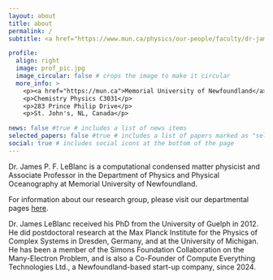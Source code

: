 ```yaml
---
layout: about
title: about
permalink: /
subtitle: <a href="https://www.mun.ca/physics/our-people/faculty/dr-james-leblanc/">Associate Professor, Memorial University of Newfoundland</a><br>CEO and Co-Founder, <a href="https://computeeverything.ca">Compute Everything</a>

profile:
  align: right
  image: prof_pic.jpg
  image_circular: false # crops the image to make it circular
  more_info: >
    <p><a href="https://mun.ca">Memorial University of Newfoundland</a></p>
    <p>Chemistry Physics C3031</p>
    <p>283 Prince Philip Drive</p>
    <p>St. John's, NL, Canada</p>

news: false #true # includes a list of news items
selected_papers: false #true # includes a list of papers marked as "selected={true}"
social: true # includes social icons at the bottom of the page
---
```


Dr. James P. F. LeBlanc is a computational condensed matter physicist and Associate Professor in the Department of Physics and Physical Oceanography at Memorial University of Newfoundland.  

For information about our research group, please visit our departmental pages <a href="https://www.physics.mun.ca/~jleblanc/">here</a>.

Dr. James LeBlanc received his PhD from the University of Guelph in 2012.  He did postdoctoral research at the Max Planck Institute for the Physics of Complex Systems in Dresden, Germany, and at the University of Michigan.  He has been a member of the Simons Foundation Collaboration on the Many-Electron Problem, and is also a Co-Founder of Compute Everything Technologies Ltd., a Newfoundland-based start-up company, since 2024. 



